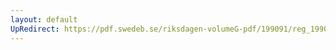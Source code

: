 ```yaml
---
layout: default
UpRedirect: https://pdf.swedeb.se/riksdagen-volumeG-pdf/199091/reg_199091/reg_199091_0975.pdf
---
```

